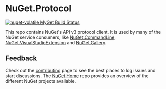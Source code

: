 # NuGet.Protocol

[![nuget-volatile MyGet Build Status](https://www.myget.org/BuildSource/Badge/nuget-volatile?identifier=99018624-a823-4dca-bfe8-f194706fe311)](https://www.myget.org/)

This repo contains NuGet's API v3 protocol client. It is used by many of the NuGet service consumers, like [NuGet.CommandLine](https://github.com/NuGet/NuGet.CommandLine), [NuGet.VisualStudioExtension](https://github.com/NuGet/NuGet.VisualStudioExtension) and [NuGet.Gallery](https://github.com/NuGet/NuGet.Gallery).

## Feedback

Check out the [contributing](http://docs.nuget.org/contribute) page to see the best places to log issues and start discussions. The [NuGet Home](https://github.com/NuGet/Home) repo provides an overview of the different NuGet projects available.
